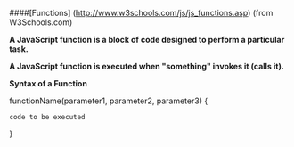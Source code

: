 ####[Functions] (http://www.w3schools.com/js/js_functions.asp) (from W3Schools.com)

**A JavaScript function is a block of code designed to perform a particular task.**

**A JavaScript function is executed when "something" invokes it (calls it).**

**Syntax of a Function**

functionName(parameter1, parameter2, parameter3) {
    
    code to be executed

}

